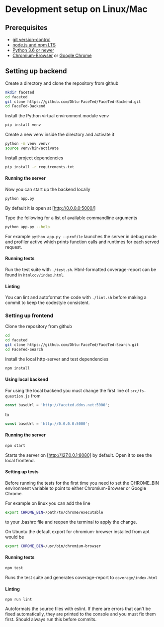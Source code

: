 # Development setup on Linux/Mac

## Prerequisites
* [git version-control](https://git-scm.com/)
* [node.js and npm LTS](https://nodejs.org/en/)
* [Python 3.6 or newer](https://www.python.org/downloads/)
* [Chromium-Browser](https://www.chromium.org/getting-involved/download-chromium) or [Google Chrome](https://www.google.com/chrome/browser/desktop/index.html)

## Setting up backend
Create a directory and clone the repository from github
```bash
mkdir faceted
cd faceted
git clone https://github.com/Ohtu-FaceTed/FaceTed-Backend.git
cd FaceTed-Backend
```
Install the Python virtual environment module venv
```bash
pip install venv
```
Create a new venv inside the directory and activate it
```bash
python -m venv venv/
source venv/bin/activate
```
Install project dependencies
```bash
pip install -r requirements.txt
```
#### Running the server
Now you can start up the backend locally
```bash
python app.py
```
By default it is open at [http://0.0.0.0:5000/]

Type the following for a list of available commandline arguments
```bash
python app.py --help
```

For example `python app.py --profile` launches the server in debug mode and profiler active which prints function calls and runtimes for each served request.
#### Running tests
Run the test suite with `./test.sh`. Html-formatted coverage-report can be found in `htmlcov/index.html`.
#### Linting
You can lint and autoformat the code with `./lint.sh` before making a commit to keep the codestyle consistent.

### Setting up frontend
Clone the repository from github
```bash
cd
cd faceted
git clone https://github.com/Ohtu-FaceTed/FaceTed-Search.git
cd FaceTed-Search
```
Install the local http-server and test dependencies
```bash
npm install
```
#### Using local backend
For using the local backend you must change the first line of `src/fs-question.js` from
```javascript
const baseUrl = 'http://faceted.ddns.net:5000';
```
to
```javascript
const baseUrl = 'http://0.0.0.0:5000';
```
#### Running the server
```bash
npm start
```
Starts the server on [http://127.0.0.1:8080] by default. Open it to see the local frontend.
#### Setting up tests
Before running the tests for the first time you need to set the CHROME_BIN environment variable to point to either Chromium-Browser or Google Chrome.

For example on linux you can add the line
```bash
export CHROME_BIN=/path/to/chrome/executable
```
to your .bashrc file and reopen the terminal to apply the change.

On Ubuntu the default export for chromium-browser installed from apt would be
```bash
export CHROME_BIN=/usr/bin/chromium-browser
```
#### Running tests
```bash
npm test
```
Runs the test suite and generates coverage-report to `coverage/index.html`
#### Linting
```
npm run lint
```
Autoformats the source files with eslint. If there are errors that can't be fixed automatically, they are printed to the console and you must fix them first. Should always run this before commits.

